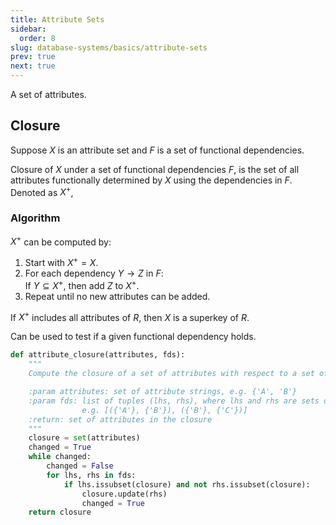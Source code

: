 ```yaml
---
title: Attribute Sets
sidebar:
  order: 8
slug: database-systems/basics/attribute-sets
prev: true
next: true
---
```


A set of attributes.

## Closure

Suppose $X$ is an attribute set and $F$ is a set of functional dependencies.

Closure of $X$ under a set of functional dependencies $F$, is the set of all attributes functionally determined by $X$ using the dependencies in $F$. Denoted as $X^+$,  

### Algorithm

$X^+$ can be computed by:

1. Start with $X^+ = X$.  
2. For each dependency $Y \rightarrow Z$ in $F$:  
   If $Y \subseteq X^+$, then add $Z$ to $X^+$.  
3. Repeat until no new attributes can be added.

If $X^+$ includes all attributes of $R$, then $X$ is a superkey of $R$.

Can be used to test if a given functional dependency holds.

```py
def attribute_closure(attributes, fds):
    """
    Compute the closure of a set of attributes with respect to a set of functional dependencies.

    :param attributes: set of attribute strings, e.g. {'A', 'B'}
    :param fds: list of tuples (lhs, rhs), where lhs and rhs are sets of attributes
                e.g. [({'A'}, {'B'}), ({'B'}, {'C'})]
    :return: set of attributes in the closure
    """
    closure = set(attributes)
    changed = True
    while changed:
        changed = False
        for lhs, rhs in fds:
            if lhs.issubset(closure) and not rhs.issubset(closure):
                closure.update(rhs)
                changed = True
    return closure
```
